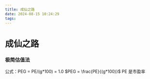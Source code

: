 ```yaml
---
title: 成仙之路
date: 2024-08-15 10:24:29
tags:
---
```


# 成仙之路

### 极简估值法

公式：PEG = PE/(g\*100) = 1.0
$PEG = \frac{PE}{(g*100)}$
PE 是市盈率
